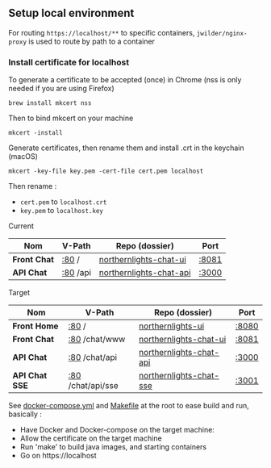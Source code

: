 ## Setup local environment
For routing `https://localhost/**` to specific containers,
`jwilder/nginx-proxy` is used to route by path to a container

### Install certificate for localhost

To generate a certificate to be accepted (once) in Chrome
(nss is only needed if you are using Firefox)

```
brew install mkcert nss
```

Then to bind mkcert on your machine
```
mkcert -install
```

Generate certificates, then rename them and install .crt in the keychain (macOS)
```
mkcert -key-file key.pem -cert-file cert.pem localhost
```

Then rename :
- `cert.pem` to `localhost.crt`
- `key.pem` to `localhost.key`

Current

| Nom              | V-Path    | Repo (dossier)                                         | Port                           |
|------------------|-----------|--------------------------------------------------------|--------------------------------|
| **Front Chat**   | [:80]() / | [northernlights-chat-ui](northernlights-chat-ui)       | [:8081](http://localhost:8081) |
| **API Chat**     | [:80]() /api      | [northernlights-chat-api](northernlights-chat-api)     | [:3000](http://localhost:8080) |

Target

| Nom              | V-Path                | Repo (dossier)                                         | Port                           |
|------------------|-----------------------|--------------------------------------------------------|--------------------------------|
| **Front Home**   | [:80]() /             | [northernlights-ui](northernlights-ui)                 | [:8080](http://localhost:8080) |
| **Front Chat**   | [:80]() /chat/www     | [northernlights-chat-ui](northernlights-chat-ui)       | [:8081](http://localhost:8081) |
| **API Chat**     | [:80]() /chat/api     | [northernlights-chat-api](northernlights-chat-api)     | [:3000](http://localhost:3001) |
| **API Chat SSE** | [:80]() /chat/api/sse | [northernlights-chat-sse](northernlights-chat-api-sse) | [:3001](http://localhost:3002) |

See [docker-compose.yml](/docker-compose.yml) and [Makefile](/../../Makefile) at the root to ease build and run, basically :
- Have Docker and Docker-compose on the target machine:
- Allow the certificate on the target machine
- Run 'make' to build java images, and starting containers
- Go on https://localhost
